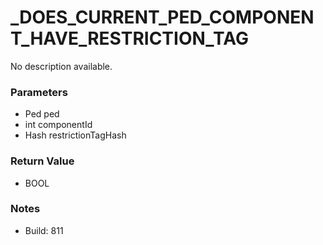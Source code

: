 # _DOES_CURRENT_PED_COMPONENT_HAVE_RESTRICTION_TAG

No description available.

### Parameters
* Ped ped
* int componentId
* Hash restrictionTagHash

### Return Value
* BOOL

### Notes
* Build: 811

